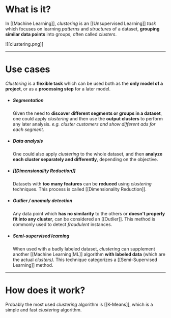 # What is it?

In [[Machine Learning]], *clustering* is an [[Unsupervised Learning]] *task* which focuses on learning *patterns* and *structures* of a dataset, **grouping similar data points** into groups, often called *clusters*.

![[clustering.png]]
___
# Use cases

*Clustering* is a **flexible task** which can be used both as the **only model of a project**, or as a **processing step** for a later model.

- ##### Segmentation
	Given the need to **discover different segments or groups in a dataset**, one could apply *clustering* and then use the **output clusters** to perform any later analysis. *e.g. cluster customers and show different ads for each segment.*

- ##### Data analysis
	One could also apply *clustering* to the whole dataset, and then **analyze each cluster separately and differently**, depending on the objective.

- ##### [[Dimensionality Reduction]]
	Datasets with **too many features** can be **reduced** using *clustering* techniques. This process is called [[Dimensionality Reduction]].

- ##### Outlier / anomaly detection
	Any data point which **has no similarity** to the others or **doesn't properly fit into any cluster**, can be considered an [[Outlier]]. This method is commonly used to detect *fraudulent* instances.

 - ##### Semi-supervised learning
	When used with a badly labeled dataset, *clustering* can supplement another [[Machine Learning|ML]] algorithm **with labeled data** (which are the actual *clusters)*. This technique categorizes a [[Semi-Supervised Learning]] method.
___
# How does it work?

Probably the most used *clustering* algorithm is [[K-Means]], which is a simple and fast *clustering* algorithm.